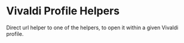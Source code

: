 # Vivaldi Profile Helpers

Direct url helper to one of the helpers, to open it within a given Vivaldi profile.

